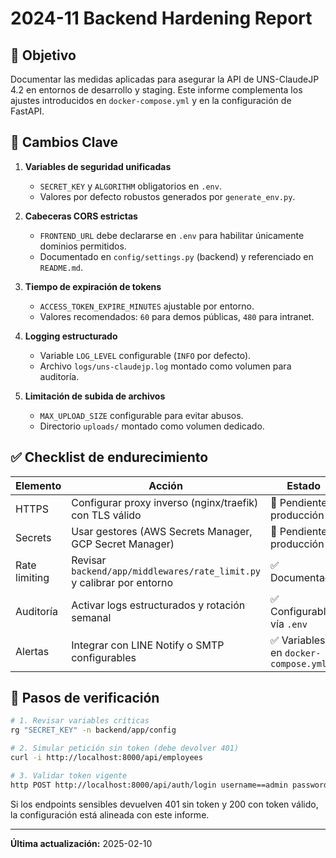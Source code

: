 # 2024-11 Backend Hardening Report

## 🎯 Objetivo

Documentar las medidas aplicadas para asegurar la API de UNS-ClaudeJP 4.2 en entornos de desarrollo y staging. Este informe complementa los ajustes introducidos en `docker-compose.yml` y en la configuración de FastAPI.

## 🔐 Cambios Clave

1. **Variables de seguridad unificadas**
   - `SECRET_KEY` y `ALGORITHM` obligatorios en `.env`.
   - Valores por defecto robustos generados por `generate_env.py`.

2. **Cabeceras CORS estrictas**
   - `FRONTEND_URL` debe declararse en `.env` para habilitar únicamente dominios permitidos.
   - Documentado en `config/settings.py` (backend) y referenciado en `README.md`.

3. **Tiempo de expiración de tokens**
   - `ACCESS_TOKEN_EXPIRE_MINUTES` ajustable por entorno.
   - Valores recomendados: `60` para demos públicas, `480` para intranet.

4. **Logging estructurado**
   - Variable `LOG_LEVEL` configurable (`INFO` por defecto).
   - Archivo `logs/uns-claudejp.log` montado como volumen para auditoría.

5. **Limitación de subida de archivos**
   - `MAX_UPLOAD_SIZE` configurable para evitar abusos.
   - Directorio `uploads/` montado como volumen dedicado.

## ✅ Checklist de endurecimiento

| Elemento | Acción | Estado |
|----------|--------|--------|
| HTTPS | Configurar proxy inverso (nginx/traefik) con TLS válido | 🔄 Pendiente producción |
| Secrets | Usar gestores (AWS Secrets Manager, GCP Secret Manager) | 🔄 Pendiente producción |
| Rate limiting | Revisar `backend/app/middlewares/rate_limit.py` y calibrar por entorno | ✅ Documentado |
| Auditoría | Activar logs estructurados y rotación semanal | ✅ Configurable vía `.env` |
| Alertas | Integrar con LINE Notify o SMTP configurables | ✅ Variables en `docker-compose.yml` |

## 🔎 Pasos de verificación

```bash
# 1. Revisar variables críticas
rg "SECRET_KEY" -n backend/app/config

# 2. Simular petición sin token (debe devolver 401)
curl -i http://localhost:8000/api/employees

# 3. Validar token vigente
http POST http://localhost:8000/api/auth/login username==admin password==admin123
```

Si los endpoints sensibles devuelven 401 sin token y 200 con token válido, la configuración está alineada con este informe.

---

**Última actualización:** 2025-02-10
